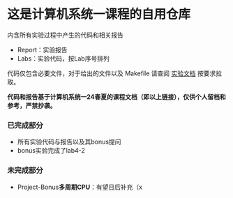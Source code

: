 # 这是计算机系统一课程的自用仓库
内含所有实验过程中产生的代码和相关报告

- Report：实验报告
- Labs：实验代码，按Lab序号排列

代码仅包含必要文件，对于给出的文件以及 Makefile 请查阅 [实验文档](https://zju-sys.pages.zjusct.io/sys1/sys1-sp24/) 按要求拉取。

**代码和报告基于计算机系统一24春夏的课程文档（即以上链接），仅供个人留档和参考，严禁抄袭。**

### 已完成部分

- 所有实验代码与报告以及其bonus提问
- bonus实验完成了lab4-2

### 未完成部分

- Project-Bonus**多周期CPU**：有望日后补充（x

